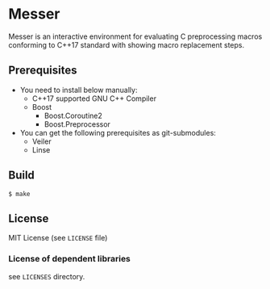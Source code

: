 # Messer

Messer is an interactive environment for evaluating C preprocessing macros conforming to C++17 standard with showing macro replacement steps.

## Prerequisites

- You need to install below manually:
    - C++17 supported GNU C++ Compiler
    - Boost
        - Boost.Coroutine2
        - Boost.Preprocessor
- You can get the following prerequisites as git-submodules:
    - Veiler
    - Linse

## Build

```shell-session
$ make
```

## License

MIT License (see `LICENSE` file)

### License of dependent libraries

see `LICENSES` directory.
